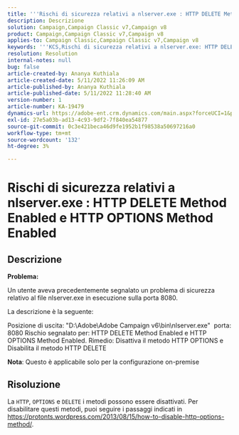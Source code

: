 ```yaml
---
title: '''Rischi di sicurezza relativi a nlserver.exe : HTTP DELETE Method Enabled e HTTP OPTIONS Method Enabled"'
description: Descrizione
solution: Campaign,Campaign Classic v7,Campaign v8
product: Campaign,Campaign Classic v7,Campaign v8
applies-to: Campaign Classic,Campaign Classic v7,Campaign v8
keywords: '''KCS,Rischi di sicurezza relativi a nlserver.exe: HTTP DELETE Method Enabled e HTTP OPTIONS Method Enabled"'
resolution: Resolution
internal-notes: null
bug: false
article-created-by: Ananya Kuthiala
article-created-date: 5/11/2022 11:26:09 AM
article-published-by: Ananya Kuthiala
article-published-date: 5/11/2022 11:28:40 AM
version-number: 1
article-number: KA-19479
dynamics-url: https://adobe-ent.crm.dynamics.com/main.aspx?forceUCI=1&pagetype=entityrecord&etn=knowledgearticle&id=e5463922-1dd1-ec11-a7b5-0022480a8e40
exl-id: 27e5a03b-ad13-4c93-9df2-7f840ea54877
source-git-commit: 0c3e421beca46d9fe1952b1f98538a50697216a0
workflow-type: tm+mt
source-wordcount: '132'
ht-degree: 3%

---
```


# Rischi di sicurezza relativi a nlserver.exe : HTTP DELETE Method Enabled e HTTP OPTIONS Method Enabled

## Descrizione


<b>Problema:</b>

Un utente aveva precedentemente segnalato un problema di sicurezza relativo al file nlserver.exe in esecuzione sulla porta 8080.

La descrizione è la seguente:

Posizione di uscita: &quot;D:\Adobe\Adobe Campaign v6\bin\nlserver.exe&quot; 
porta: 8080 Rischio segnalato per: HTTP DELETE Method Enabled e HTTP OPTIONS Method Enabled.
Rimedio: Disattiva il metodo HTTP OPTIONS e Disabilita il metodo HTTP DELETE



<b>Nota</b>: Questo è applicabile solo per la configurazione on-premise


## Risoluzione


La `HTTP`, `OPTIONS` e `DELETE` i metodi possono essere disattivati. Per disabilitare questi metodi, puoi seguire i passaggi indicati in https://protonts.wordpress.com/2013/08/15/how-to-disable-http-options-method/.
